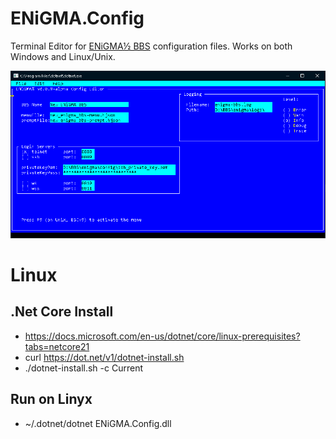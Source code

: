 # ENiGMA.Config
Terminal Editor for [ENiGMA½ BBS](https://github.com/NuSkooler/enigma-bbs/) configuration files. Works on both Windows and Linux/Unix.

![ENiGMAConfig](screen.png "ENiGMA.Config")


# Linux

## .Net Core Install
* https://docs.microsoft.com/en-us/dotnet/core/linux-prerequisites?tabs=netcore21
* curl https://dot.net/v1/dotnet-install.sh
* ./dotnet-install.sh -c Current

## Run on Linyx
* ~/.dotnet/dotnet ENiGMA.Config.dll
